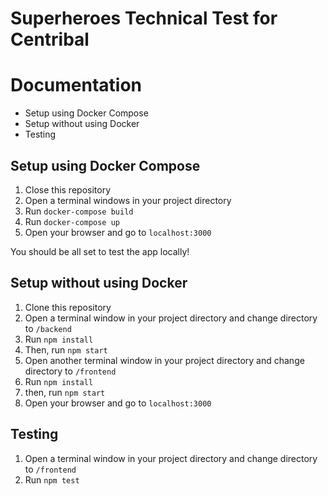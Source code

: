 # Superheroes Technical Test for Centribal

# Documentation

* Setup using Docker Compose
* Setup without using Docker
* Testing
## Setup using Docker Compose

1. Close this repository
2. Open a terminal windows in your project directory
3. Run ```docker-compose build```
4. Run ```docker-compose up```
5. Open your browser and go to ```localhost:3000```

You should be all set to test the app locally! 

## Setup without using Docker

1. Clone this repository
2. Open a terminal window in your project directory and change directory to ```/backend```
3. Run ```npm install```
4. Then, run ```npm start```
5. Open another terminal window in your project directory and change directory to ```/frontend```
6. Run ```npm install```
7. then, run ```npm start```
8. Open your browser and go to ```localhost:3000```


## Testing

1. Open a terminal window in your project directory and change directory to ```/frontend```
2. Run ```npm test```


